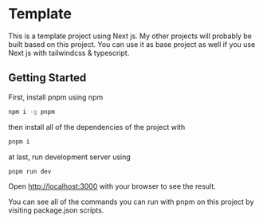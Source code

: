 # Template

This is a template project using Next js. My other projects will probably be built based on this project. You can use it as base project as well if you use Next js with tailwindcss & typescript.

## Getting Started

First, install pnpm using npm

```bash
npm i -g pnpm
```

then install all of the dependencies of the project with

```bash
pnpm i
```

at last, run development server using

```bash
pnpm run dev
```

Open [http://localhost:3000](http://localhost:3000) with your browser to see the result.

You can see all of the commands you can run with pnpm on this project by visiting package.json scripts.
